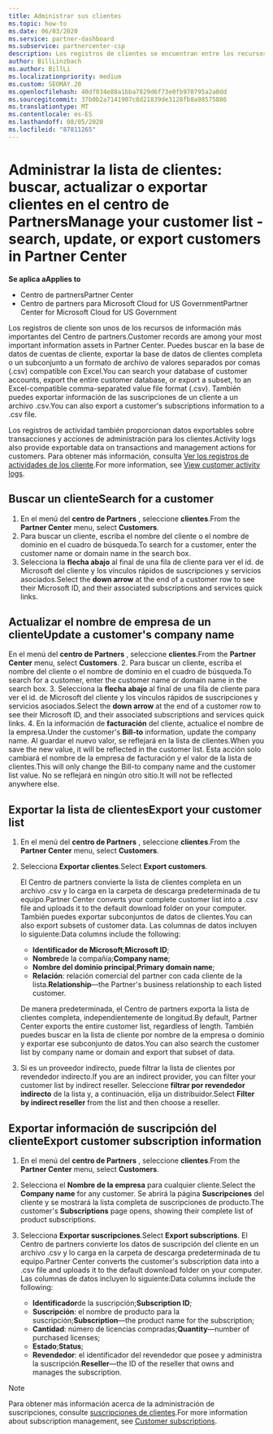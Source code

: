 ```yaml
---
title: Administrar sus clientes
ms.topic: how-to
ms.date: 06/03/2020
ms.service: partner-dashboard
ms.subservice: partnercenter-csp
description: Los registros de clientes se encuentran entre los recursos de información más importantes. Obtenga información acerca de cómo ver, buscar, actualizar & exportar información en la lista de clientes del centro de Partners.
author: BillLinzbach
ms.author: BillLi
ms.localizationpriority: medium
ms.custom: SEOMAY.20
ms.openlocfilehash: 40df034e88a1bba7829d6f73e0fb970795a2a0dd
ms.sourcegitcommit: 37b0b2a7141907c8d21839de3128fb8a98575886
ms.translationtype: MT
ms.contentlocale: es-ES
ms.lasthandoff: 08/05/2020
ms.locfileid: "87811265"
---
```

# <a name="manage-your-customer-list---search-update-or-export-customers-in-partner-center"></a><span data-ttu-id="540d2-104">Administrar la lista de clientes: buscar, actualizar o exportar clientes en el centro de Partners</span><span class="sxs-lookup"><span data-stu-id="540d2-104">Manage your customer list - search, update, or export customers in Partner Center</span></span>

<span data-ttu-id="540d2-105">**Se aplica a**</span><span class="sxs-lookup"><span data-stu-id="540d2-105">**Applies to**</span></span>

- <span data-ttu-id="540d2-106">Centro de partners</span><span class="sxs-lookup"><span data-stu-id="540d2-106">Partner Center</span></span>
- <span data-ttu-id="540d2-107">Centro de partners para Microsoft Cloud for US Government</span><span class="sxs-lookup"><span data-stu-id="540d2-107">Partner Center for Microsoft Cloud for US Government</span></span>

<span data-ttu-id="540d2-108">Los registros de cliente son unos de los recursos de información más importantes del Centro de partners.</span><span class="sxs-lookup"><span data-stu-id="540d2-108">Customer records are among your most important information assets in Partner Center.</span></span> <span data-ttu-id="540d2-109">Puedes buscar en la base de datos de cuentas de cliente, exportar la base de datos de clientes completa o un subconjunto a un formato de archivo de valores separados por comas (.csv) compatible con Excel.</span><span class="sxs-lookup"><span data-stu-id="540d2-109">You can search your database of customer accounts, export the entire customer database, or export a subset, to an Excel-compatible comma-separated value file format (.csv).</span></span> <span data-ttu-id="540d2-110">También puedes exportar información de las suscripciones de un cliente a un archivo .csv.</span><span class="sxs-lookup"><span data-stu-id="540d2-110">You can also export a customer's subscriptions information to a .csv file.</span></span>

<span data-ttu-id="540d2-111">Los registros de actividad también proporcionan datos exportables sobre transacciones y acciones de administración para los clientes.</span><span class="sxs-lookup"><span data-stu-id="540d2-111">Activity logs also provide exportable data on transactions and management actions for customers.</span></span> <span data-ttu-id="540d2-112">Para obtener más información, consulta [Ver los registros de actividades de los cliente](activity-logs.md).</span><span class="sxs-lookup"><span data-stu-id="540d2-112">For more information, see [View customer activity logs](activity-logs.md).</span></span>

## <a name="search-for-a-customer"></a><span data-ttu-id="540d2-113">Buscar un cliente</span><span class="sxs-lookup"><span data-stu-id="540d2-113">Search for a customer</span></span>

1.  <span data-ttu-id="540d2-114">En el menú del **centro de Partners** , seleccione **clientes**.</span><span class="sxs-lookup"><span data-stu-id="540d2-114">From the **Partner Center** menu, select **Customers**.</span></span>
2.  <span data-ttu-id="540d2-115">Para buscar un cliente, escriba el nombre del cliente o el nombre de dominio en el cuadro de búsqueda.</span><span class="sxs-lookup"><span data-stu-id="540d2-115">To search for a customer, enter the customer name or domain name in the search box.</span></span>
3.  <span data-ttu-id="540d2-116">Selecciona la **flecha abajo** al final de una fila de cliente para ver el id. de Microsoft del cliente y los vínculos rápidos de suscripciones y servicios asociados.</span><span class="sxs-lookup"><span data-stu-id="540d2-116">Select the **down arrow** at the end of a customer row to see their Microsoft ID, and their associated subscriptions and services quick links.</span></span>

## <a name="update-a-customers-company-name"></a><span data-ttu-id="540d2-117">Actualizar el nombre de empresa de un cliente</span><span class="sxs-lookup"><span data-stu-id="540d2-117">Update a customer's company name</span></span>

<span data-ttu-id="540d2-118">En el menú del **centro de Partners** , seleccione **clientes**.</span><span class="sxs-lookup"><span data-stu-id="540d2-118">From the **Partner Center** menu, select **Customers**.</span></span>
2.  <span data-ttu-id="540d2-119">Para buscar un cliente, escriba el nombre del cliente o el nombre de dominio en el cuadro de búsqueda.</span><span class="sxs-lookup"><span data-stu-id="540d2-119">To search for a customer, enter the customer name or domain name in the search box.</span></span>
3.  <span data-ttu-id="540d2-120">Selecciona la **flecha abajo** al final de una fila de cliente para ver el id. de Microsoft del cliente y los vínculos rápidos de suscripciones y servicios asociados.</span><span class="sxs-lookup"><span data-stu-id="540d2-120">Select the **down arrow** at the end of a customer row to see their Microsoft ID, and their associated subscriptions and services quick links.</span></span>
4.  <span data-ttu-id="540d2-121">En la información de **facturación** del cliente, actualice el nombre de la empresa.</span><span class="sxs-lookup"><span data-stu-id="540d2-121">Under the customer's **Bill-to** information, update the company name.</span></span> <span data-ttu-id="540d2-122">Al guardar el nuevo valor, se reflejará en la lista de clientes.</span><span class="sxs-lookup"><span data-stu-id="540d2-122">When you save the new value, it will be reflected in the customer list.</span></span> <span data-ttu-id="540d2-123">Esta acción solo cambiará el nombre de la empresa de facturación y el valor de la lista de clientes.</span><span class="sxs-lookup"><span data-stu-id="540d2-123">This will only change the Bill-to company name and the customer list value.</span></span> <span data-ttu-id="540d2-124">No se reflejará en ningún otro sitio.</span><span class="sxs-lookup"><span data-stu-id="540d2-124">It will not be reflected anywhere else.</span></span>

## <a name="export-your-customer-list"></a><span data-ttu-id="540d2-125">Exportar la lista de clientes</span><span class="sxs-lookup"><span data-stu-id="540d2-125">Export your customer list</span></span>

1. <span data-ttu-id="540d2-126">En el menú del **centro de Partners** , seleccione **clientes**.</span><span class="sxs-lookup"><span data-stu-id="540d2-126">From the **Partner Center** menu, select **Customers**.</span></span>
2. <span data-ttu-id="540d2-127">Selecciona **Exportar clientes**.</span><span class="sxs-lookup"><span data-stu-id="540d2-127">Select **Export customers**.</span></span>

   <span data-ttu-id="540d2-128">El Centro de partners convierte la lista de clientes completa en un archivo .csv y lo carga en la carpeta de descarga predeterminada de tu equipo.</span><span class="sxs-lookup"><span data-stu-id="540d2-128">Partner Center converts your complete customer list into a .csv file and uploads it to the default download folder on your computer.</span></span> <span data-ttu-id="540d2-129">También puedes exportar subconjuntos de datos de clientes.</span><span class="sxs-lookup"><span data-stu-id="540d2-129">You can also export subsets of customer data.</span></span> <span data-ttu-id="540d2-130">Las columnas de datos incluyen lo siguiente:</span><span class="sxs-lookup"><span data-stu-id="540d2-130">Data columns include the following:</span></span>

   - <span data-ttu-id="540d2-131">**Identificador de Microsoft**;</span><span class="sxs-lookup"><span data-stu-id="540d2-131">**Microsoft ID**;</span></span>
   - <span data-ttu-id="540d2-132">**Nombre**de la compañía;</span><span class="sxs-lookup"><span data-stu-id="540d2-132">**Company name**;</span></span>
   - <span data-ttu-id="540d2-133">**Nombre del dominio principal**;</span><span class="sxs-lookup"><span data-stu-id="540d2-133">**Primary domain name**;</span></span>
   - <span data-ttu-id="540d2-134">**Relación**: relación comercial del partner con cada cliente de la lista.</span><span class="sxs-lookup"><span data-stu-id="540d2-134">**Relationship**—the Partner's business relationship to each listed customer.</span></span>

    <span data-ttu-id="540d2-135">De manera predeterminada, el Centro de partners exporta la lista de clientes completa, independientemente de longitud.</span><span class="sxs-lookup"><span data-stu-id="540d2-135">By default, Partner Center exports the entire customer list, regardless of length.</span></span> <span data-ttu-id="540d2-136">También puedes buscar en la lista de cliente por nombre de la empresa o dominio y exportar ese subconjunto de datos.</span><span class="sxs-lookup"><span data-stu-id="540d2-136">You can also search the customer list by company name or domain and export that subset of data.</span></span>

3. <span data-ttu-id="540d2-137">Si es un proveedor indirecto, puede filtrar la lista de clientes por revendedor indirecto.</span><span class="sxs-lookup"><span data-stu-id="540d2-137">If you are an indirect provider, you can filter your customer list by indirect reseller.</span></span> <span data-ttu-id="540d2-138">Seleccione **filtrar por revendedor indirecto** de la lista y, a continuación, elija un distribuidor.</span><span class="sxs-lookup"><span data-stu-id="540d2-138">Select **Filter by indirect reseller** from the list and then choose a reseller.</span></span>


## <a name="export-customer-subscription-information"></a><span data-ttu-id="540d2-139">Exportar información de suscripción del cliente</span><span class="sxs-lookup"><span data-stu-id="540d2-139">Export customer subscription information</span></span>

1. <span data-ttu-id="540d2-140">En el menú del **centro de Partners** , seleccione **clientes**.</span><span class="sxs-lookup"><span data-stu-id="540d2-140">From the **Partner Center** menu, select **Customers**.</span></span>

2. <span data-ttu-id="540d2-141">Selecciona el **Nombre de la empresa** para cualquier cliente.</span><span class="sxs-lookup"><span data-stu-id="540d2-141">Select the **Company name** for any customer.</span></span> <span data-ttu-id="540d2-142">Se abrirá la página **Suscripciones** del cliente y se mostrará la lista completa de suscripciones de producto.</span><span class="sxs-lookup"><span data-stu-id="540d2-142">The customer's **Subscriptions** page opens, showing their complete list of product subscriptions.</span></span>

3. <span data-ttu-id="540d2-143">Selecciona **Exportar suscripciones**.</span><span class="sxs-lookup"><span data-stu-id="540d2-143">Select **Export subscriptions**.</span></span> <span data-ttu-id="540d2-144">El Centro de partners convierte los datos de suscripción del cliente en un archivo .csv y lo carga en la carpeta de descarga predeterminada de tu equipo.</span><span class="sxs-lookup"><span data-stu-id="540d2-144">Partner Center converts the customer's subscription data into a .csv file and uploads it to the default download folder on your computer.</span></span> <span data-ttu-id="540d2-145">Las columnas de datos incluyen lo siguiente:</span><span class="sxs-lookup"><span data-stu-id="540d2-145">Data columns include the following:</span></span>
   - <span data-ttu-id="540d2-146">**Identificador**de la suscripción;</span><span class="sxs-lookup"><span data-stu-id="540d2-146">**Subscription ID**;</span></span>
   - <span data-ttu-id="540d2-147">**Suscripción**: el nombre de producto para la suscripción;</span><span class="sxs-lookup"><span data-stu-id="540d2-147">**Subscription**—the product name for the subscription;</span></span>
   - <span data-ttu-id="540d2-148">**Cantidad**: número de licencias compradas;</span><span class="sxs-lookup"><span data-stu-id="540d2-148">**Quantity**—number of purchased licenses;</span></span>
   - <span data-ttu-id="540d2-149">**Estado**;</span><span class="sxs-lookup"><span data-stu-id="540d2-149">**Status**;</span></span>
   - <span data-ttu-id="540d2-150">**Revendedor**: el identificador del revendedor que posee y administra la suscripción.</span><span class="sxs-lookup"><span data-stu-id="540d2-150">**Reseller**—the ID of the reseller that owns and manages the subscription.</span></span>

> [!NOTE]  
> <span data-ttu-id="540d2-151">Para obtener más información acerca de la administración de suscripciones, consulte [suscripciones de clientes](customer-subscriptions.md).</span><span class="sxs-lookup"><span data-stu-id="540d2-151">For more information about subscription management, see [Customer subscriptions](customer-subscriptions.md).</span></span>
